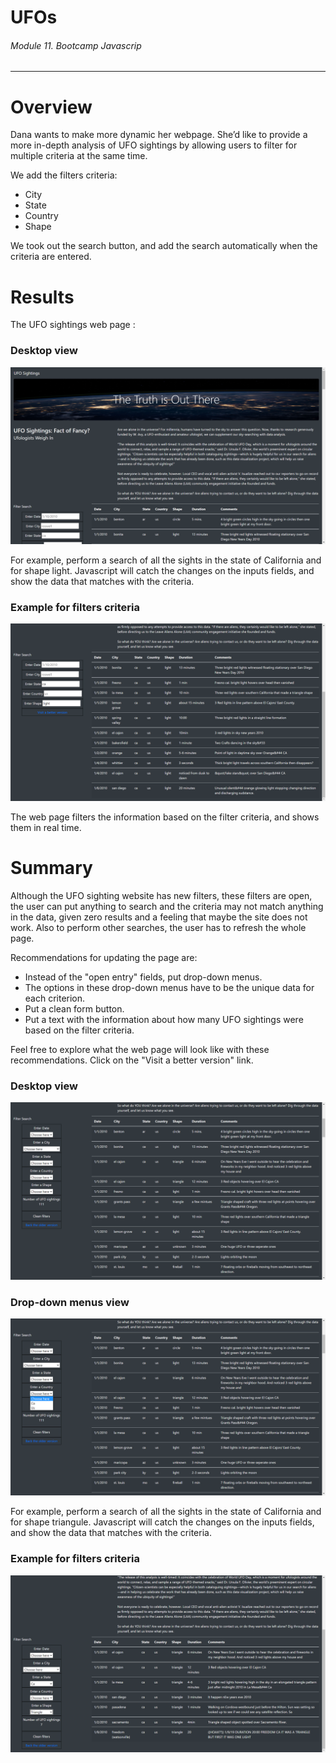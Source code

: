 # UFOs
###### Module 11. Bootcamp Javascrip
__________________________________

# Overview
Dana wants to make more dynamic her webpage. She’d like to provide a more in-depth analysis of UFO sightings by allowing users to filter for multiple criteria at the same time.

We add the filters criteria:

- City
- State 
- Country
- Shape

We took out the search button, and add the search automatically when the criteria are entered.


# Results

The UFO sightings web page :

### Desktop view
![alt text](./static/images/pageView1.png)

For example, perform a search of all the sights in the state of California and for shape light.
Javascript will catch the changes on the inputs fields, and show the data that matches with the criteria.

### Example for filters criteria
![alt text](./static/images/pagefilter1.png)

The web page filters the information based on the filter criteria, and shows them in real time. 

# Summary

Although the UFO sighting website has new filters, these filters are open, the user can put anything to search and the criteria may not match anything in the data, given zero results and a feeling that maybe the site does not work. Also to perform other searches, the user has to refresh the whole page.

Recommendations for updating the page are:

- Instead of the "open entry" fields, put drop-down menus.
- The options in these drop-down menus have to be the unique data for each criterion.
- Put a clean form button.
- Put a text with the information about how many UFO sightings were based on the filter criteria.

Feel free to explore what the web page will look like with these recommendations. Click on the "Visit a better version" link.

### Desktop view
![alt text](./static/images/pagefilter2.png)


### Drop-down menus view
![alt text](./static/images/pageDropdown.png)

For example, perform a search of all the sights in the state of California and for shape triangule.
Javascript will catch the changes on the inputs fields, and show the data that matches with the criteria.

### Example for filters criteria
![alt text](./static/images/pagefilter3.png)
